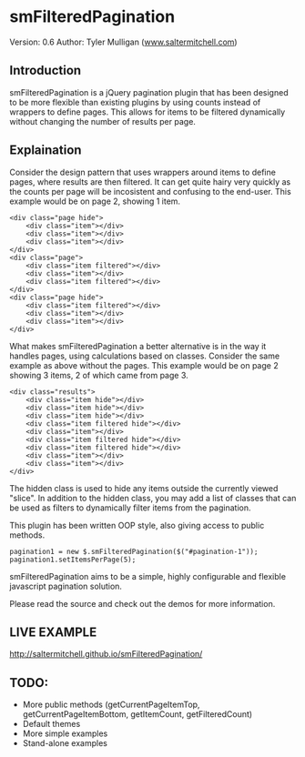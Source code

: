 smFilteredPagination
====================
Version: 0.6
Author: Tyler Mulligan (www.saltermitchell.com)

## Introduction

smFilteredPagination is a jQuery pagination plugin that has been designed
to be more flexible than existing plugins by using counts instead of
wrappers to define pages.  This allows for items to be filtered
dynamically without changing the number of results per page.

## Explaination

Consider the design pattern that uses wrappers around items to define
pages, where results are then filtered.  It can get quite hairy very
quickly as the counts per page will be incosistent and confusing to
the end-user.  This example would be on page 2, showing 1 item.

    <div class="page hide">
        <div class="item"></div>
        <div class="item"></div>
        <div class="item"></div>
    </div>
    <div class="page">
        <div class="item filtered"></div>
        <div class="item"></div>
        <div class="item filtered"></div>
    </div>
    <div class="page hide">
        <div class="item filtered"></div>
        <div class="item"></div>
        <div class="item"></div>
    </div>


What makes smFilteredPagination a better alternative is in the way it
handles pages, using calculations based on classes.  Consider the same
example as above without the pages.  This example would be on page 2
showing 3 items, 2 of which came from page 3.

    <div class="results">
        <div class="item hide"></div>
        <div class="item hide"></div>
        <div class="item hide"></div>
        <div class="item filtered hide"></div>
        <div class="item"></div>
        <div class="item filtered hide"></div>
        <div class="item filtered hide"></div>
        <div class="item"></div>
        <div class="item"></div>
    </div>


The hidden class is used to hide any items outside the currently viewed
"slice".  In addition to the hidden class, you may add a list of classes
that can be used as filters to dynamically filter items from the
pagination.

This plugin has been written OOP style, also giving access to public
methods.


    pagination1 = new $.smFilteredPagination($("#pagination-1"));
    pagination1.setItemsPerPage(5);


smFilteredPagination aims to be a simple, highly configurable and
flexible javascript pagination solution.

Please read the source and check out the demos for more information.

## LIVE EXAMPLE
http://saltermitchell.github.io/smFilteredPagination/

## TODO:

- More public methods (getCurrentPageItemTop, getCurrentPageItemBottom, getItemCount, getFilteredCount)
- Default themes
- More simple examples
- Stand-alone examples
